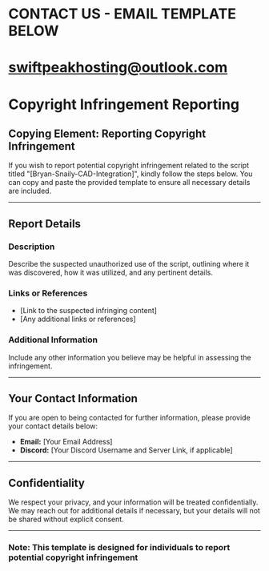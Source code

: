 
# CONTACT US - EMAIL TEMPLATE BELOW #

# swiftpeakhosting@outlook.com #


# Copyright Infringement Reporting


## Copying Element: Reporting Copyright Infringement

If you wish to report potential copyright infringement related to the script titled "[Bryan-Snaily-CAD-Integration]", kindly follow the steps below. You can copy and paste the provided template to ensure all necessary details are included.

---

## Report Details

### Description
Describe the suspected unauthorized use of the script, outlining where it was discovered, how it was utilized, and any pertinent details.

### Links or References
- [Link to the suspected infringing content]
- [Any additional links or references]

### Additional Information
Include any other information you believe may be helpful in assessing the infringement.

---

## Your Contact Information

If you are open to being contacted for further information, please provide your contact details below:

- **Email:** [Your Email Address]
- **Discord:** [Your Discord Username and Server Link, if applicable]

---

## Confidentiality

We respect your privacy, and your information will be treated confidentially. We may reach out for additional details if necessary, but your details will not be shared without explicit consent.

---

### Note: This template is designed for individuals to report potential copyright infringement

